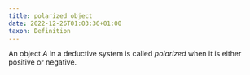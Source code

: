 ```yaml
---
title: polarized object
date: 2022-12-26T01:03:36+01:00
taxon: Definition
---
```


An object $A$ in a deductive system is called *polarized* when it is either
positive or negative.

